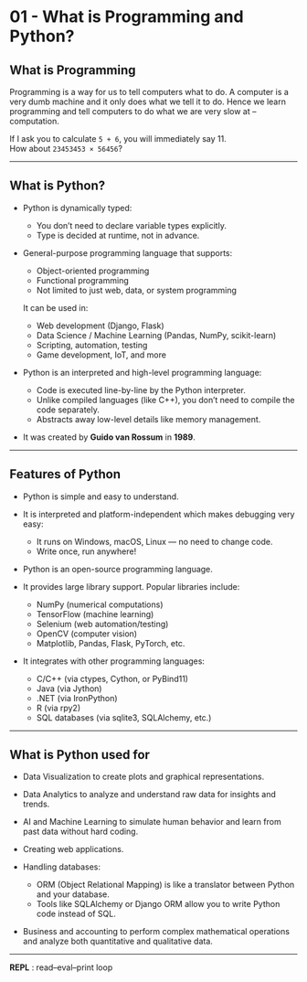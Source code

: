 # 01 - What is Programming and Python?

## What is Programming

Programming is a way for us to tell computers what to do. A computer is a very dumb machine and it only does what we tell it to do. Hence we learn programming and tell computers to do what we are very slow at – computation.

If I ask you to calculate `5 + 6`, you will immediately say 11.  
How about `23453453 × 56456`?

---

## What is Python?

- Python is dynamically typed:
  - You don’t need to declare variable types explicitly.
  - Type is decided at runtime, not in advance.

- General-purpose programming language that supports:
  - Object-oriented programming
  - Functional programming
  - Not limited to just web, data, or system programming

  It can be used in:
  - Web development (Django, Flask)
  - Data Science / Machine Learning (Pandas, NumPy, scikit-learn)
  - Scripting, automation, testing
  - Game development, IoT, and more

- Python is an interpreted and high-level programming language:
  - Code is executed line-by-line by the Python interpreter.
  - Unlike compiled languages (like C++), you don’t need to compile the code separately.
  - Abstracts away low-level details like memory management.

- It was created by **Guido van Rossum** in **1989**.

---

## Features of Python

- Python is simple and easy to understand.

- It is interpreted and platform-independent which makes debugging very easy:
  - It runs on Windows, macOS, Linux — no need to change code.
  - Write once, run anywhere!

- Python is an open-source programming language.

- It provides large library support. Popular libraries include:
  - NumPy (numerical computations)
  - TensorFlow (machine learning)
  - Selenium (web automation/testing)
  - OpenCV (computer vision)
  - Matplotlib, Pandas, Flask, PyTorch, etc.

- It integrates with other programming languages:
  - C/C++ (via ctypes, Cython, or PyBind11)
  - Java (via Jython)
  - .NET (via IronPython)
  - R (via rpy2)
  - SQL databases (via sqlite3, SQLAlchemy, etc.)

---

## What is Python used for

- Data Visualization to create plots and graphical representations.

- Data Analytics to analyze and understand raw data for insights and trends.

- AI and Machine Learning to simulate human behavior and learn from past data without hard coding.

- Creating web applications.

- Handling databases:
  - ORM (Object Relational Mapping) is like a translator between Python and your database.
  - Tools like SQLAlchemy or Django ORM allow you to write Python code instead of SQL.

- Business and accounting to perform complex mathematical operations and analyze both quantitative and qualitative data.

---

**REPL** : read–eval–print loop  

